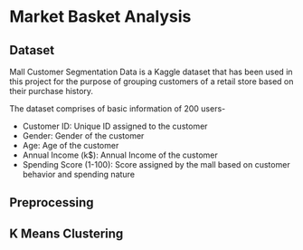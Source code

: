 # Market Basket Analysis

## Dataset

Mall Customer Segmentation Data is a Kaggle dataset that has been used in this project for the purpose of grouping customers of a retail store based on their purchase history.

The dataset comprises of basic information of 200 users- 
- Customer ID: Unique ID assigned to the customer
- Gender: Gender of the customer
- Age: Age of the customer
- Annual Income (k$): Annual Income of the customer
- Spending Score (1-100): Score assigned by the mall based on customer behavior and spending nature

## Preprocessing

## K Means Clustering
